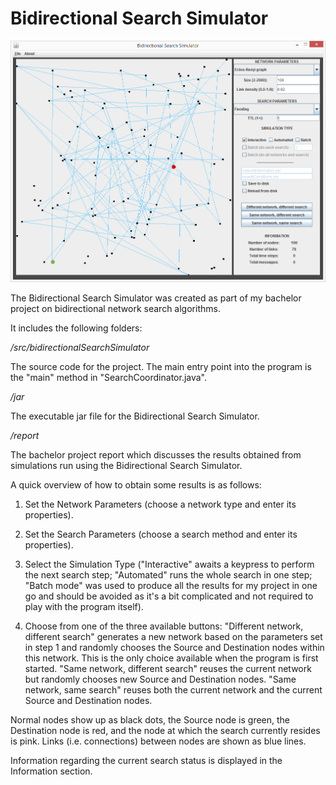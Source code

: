 Bidirectional Search Simulator
============================

![Screenshot](screenshot.png?raw=true "Screenshot")

The Bidirectional Search Simulator was created as part of my bachelor project on bidirectional network search algorithms.

It includes the following folders:

_/src/bidirectionalSearchSimulator_

The source code for the project. The main entry point into the program is the "main" method in "SearchCoordinator.java".

_/jar_

The executable jar file for the Bidirectional Search Simulator.

_/report_

The bachelor project report which discusses the results obtained from simulations run using the Bidirectional Search Simulator.

A quick overview of how to obtain some results is as follows:

1. Set the Network Parameters (choose a network type and enter its properties).

2. Set the Search Parameters (choose a search method and enter its properties).

3. Select the Simulation Type ("Interactive" awaits a keypress to perform the next search step; "Automated" runs the whole search in one step; "Batch mode" was used to produce all the results for my project in one go and should be avoided as it's a bit complicated and not required to play with the program itself).

4. Choose from one of the three available buttons: "Different network, different search" generates a new network based on the parameters set in step 1 and randomly chooses the Source and Destination nodes within this network. This is the only choice available when the program is first started. "Same network, different search" reuses the current network but randomly chooses new Source and Destination nodes. "Same network, same search" reuses both the current network and the current Source and Destination nodes.

Normal nodes show up as black dots, the Source node is green, the Destination node is red, and the node at which the search currently resides is pink. Links (i.e. connections) between nodes are shown as blue lines.

Information regarding the current search status is displayed in the Information section.
